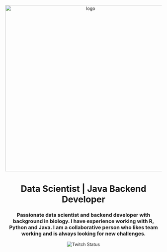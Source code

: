 <div id="header" align="center">
  <img width="534" alt="logo" src="https://user-images.githubusercontent.com/67501790/222429903-609267f5-7702-4ea3-b5f6-9d1984fcc866.png">
  
  <h1>
  Data Scientist | Java Backend Developer
  </h1>
  
  <h3>
Passionate data scientist and backend developer with background in biology. I have experience working with R, Python and Java. I am a collaborative person who likes team working and is always looking for new challenges.
  </h3>
  
</div>

<div id="badges" align="center">

  <img alt="Twitch Status" src="https://img.shields.io/twitch/status/alvarordev?logo=twitch&style=for-the-badge">
  
</div>



<!--
**Alvaro-R/Alvaro-R** is a ✨ _special_ ✨ repository because its `README.md` (this file) appears on your GitHub profile.

Here are some ideas to get you started:

- 🔭 I’m currently working on ...
- 🌱 I’m currently learning ...
- 👯 I’m looking to collaborate on ...
- 🤔 I’m looking for help with ...
- 💬 Ask me about ...
- 📫 How to reach me: ...
- 😄 Pronouns: ...
- ⚡ Fun fact: ...
-->
